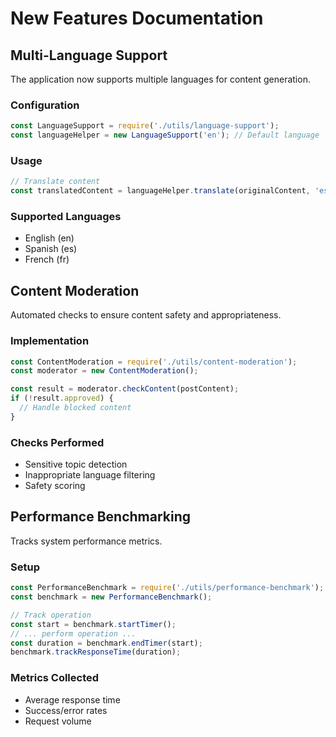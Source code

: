 # New Features Documentation

## Multi-Language Support
The application now supports multiple languages for content generation.

### Configuration
```javascript
const LanguageSupport = require('./utils/language-support');
const languageHelper = new LanguageSupport('en'); // Default language
```

### Usage
```javascript
// Translate content
const translatedContent = languageHelper.translate(originalContent, 'es');
```

### Supported Languages
- English (en)
- Spanish (es)
- French (fr)

## Content Moderation
Automated checks to ensure content safety and appropriateness.

### Implementation
```javascript
const ContentModeration = require('./utils/content-moderation');
const moderator = new ContentModeration();

const result = moderator.checkContent(postContent);
if (!result.approved) {
  // Handle blocked content
}
```

### Checks Performed
- Sensitive topic detection
- Inappropriate language filtering
- Safety scoring

## Performance Benchmarking
Tracks system performance metrics.

### Setup
```javascript
const PerformanceBenchmark = require('./utils/performance-benchmark');
const benchmark = new PerformanceBenchmark();

// Track operation
const start = benchmark.startTimer();
// ... perform operation ...
const duration = benchmark.endTimer(start);
benchmark.trackResponseTime(duration);
```

### Metrics Collected
- Average response time
- Success/error rates
- Request volume